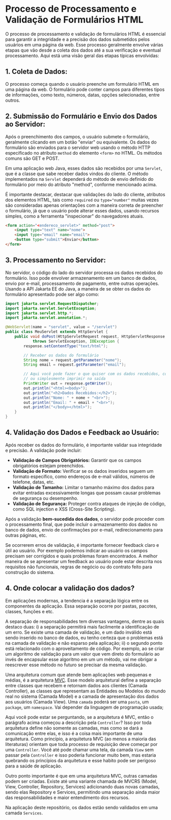 # Processo de Processamento e Validação de Formulários HTML

O processo de processamento e validação de formulários HTML é essencial para garantir a integridade e a precisão dos dados submetidos pelos usuários em uma página da web. Esse processo geralmente envolve várias etapas que vão desde a coleta dos dados até a sua verificação e eventual processamento. Aqui está uma visão geral das etapas típicas envolvidas:

## 1. Coleta de Dados:
O processo começa quando o usuário preenche um formulário HTML em uma página da web. O formulário pode conter campos para diferentes tipos de informações, como texto, números, datas, opções selecionadas, entre outros.

## 2. Submissão do Formulário e Envio dos Dados ao Servidor:
Após o preenchimento dos campos, o usuário submete o formulário, geralmente clicando em um botão "enviar" ou equivalente. Os dados do formulário são enviados para o servidor web usando o método HTTP especificado no atributo `method` do elemento `<form>` no HTML. Os métodos comuns são GET e POST.

Em uma aplicação web Java, esses dados são recebidos por uma `Servlet`, que é a classe que sabe receber dados vindos do cliente. O método implementados na `Servlet` dependerá do método de envio definido do formulário por meio do atributo "method", conforme mencionado acima.

É importante destacar, destacar que validações do lado do cliente, atributos dos elementos HTML, tais como `required` ou `type="number"` muitas vezes são consideradas apenas orientações com a maneira correta de preencher o formulário, já que o usuário pode alterar esses dados, usando recursos simples, como a ferramenta "inspecionar" do navegadores atuais.  

```html
<form action="<endereco_servlet>" method="post">
    <input type="text" name="nome">
    <input type="email" name="email">
    <button type="submit">Enviar</button>
</form>
```


## 3. Processamento no Servidor:
No servidor, o código do lado do servidor processa os dados recebidos do formulário. Isso pode envolver armazenamento em um banco de dados, envio por e-mail, processamento de pagamento, entre outras operações. Usando a API Jakarta EE do Java, a maneira de se obter os dados do formulário apresentado pode ser algo como:

```java
import jakarta.servlet.RequestDispatcher;  
import jakarta.servlet.ServletException;  
import jakarta.servlet.http.*;  
import jakarta.servlet.annotation.*;

@WebServlet(name = "servlet", value = "/servlet")
public class MeuServlet extends HttpServlet {
    public void doPost(HttpServletRequest request, HttpServletResponse response)
            throws ServletException, IOException {
        response.setContentType("text/html");

        // Receber os dados do formulário
        String nome = request.getParameter("nome");
        String email = request.getParameter("email");

        // Aqui você pode fazer o que quiser com os dados recebidos, como salvar em um banco de dados
        // ou simplesmente imprimir na saída
        PrintWriter out = response.getWriter();
        out.println("<html><body>");
        out.println("<h2>Dados Recebidos:</h2>");
        out.println("Nome: " + nome + "<br>");
        out.println("Email: " + email + "<br>");
        out.println("</body></html>");
    }
}
 ```


## 4. Validação dos Dados e Feedback ao Usuário:
Após receber os dados do formulário, é importante validar sua integridade e precisão. A validação pode incluir:

- **Validação de Campos Obrigatórios:** Garantir que os campos obrigatórios estejam preenchidos.
- **Validação de Formato:** Verificar se os dados inseridos seguem um formato específico, como endereços de e-mail válidos, números de telefone, datas, etc.
- **Validação de Tamanho:** Limitar o tamanho máximo dos dados para evitar entradas excessivamente longas que possam causar problemas de segurança ou desempenho.
- **Validação de Segurança:** Proteger contra ataques de injeção de código, como SQL injection e XSS (Cross-Site Scripting).


Após a validação **bem-sucedida dos dados**, o servidor pode proceder com o processamento final, que pode incluir o armazenamento dos dados no banco de dados, envio de confirmações por e-mail, redirecionamento para outras páginas, etc. 

Se ocorrerem erros de validação, é importante fornecer feedback claro e útil ao usuário. Por exemplo podemos indicar ao usuário os campos precisam ser corrigidos e quais problemas foram encontrados. A melhor maneira de se apresentar um feedback ao usuário pode estar descrita nos requisitos não funcionais, regras de negócio ou do contrato feito para construção do sistema.

## 4. Onde colocar a validação dos dados?

Em aplicações modernas, a tendencia é a separação lógica  entre os componentes da aplicação. Essa separação ocorre por pastas, pacotes, classes, funções e etc. 

A separação de responsabilidades tem diversas vantagens, dentre as quais destaco duas: i) a separação permitirá mais facilmente a identificação de um erro. Se existe uma camada de validação, e um dado inválido está sendo inserido no banco de dados, eu tenho certeza que o problemas está na camada de validação e não esparso pela aplicação; ii) o segundo ponto está relacionado com o aproveitamento de código. Por exemplo, ao se criar um algoritmo de validação para um valor que vem direto do formulário ao invés de encapsular esse algoritmo em um um método, vai me obrigar a reescrever esse método no futuro se precisar da mesma validação. 

Uma arquitetura comum que atende bem aplicações web pequenas e médias, é a arquitetura [MVC](https://pt.wikipedia.org/wiki/MVC). Esse modelo arquitetural define a separação entre classes que recebem e retornam dados aos clientes (Camada Controller), as classes que representam as Entidades ou Modelos do mundo real no sistema  (Camada Model) e a camada de apresentação dos dados aos usuários (Camada View). Uma `camada` poderá ser uma `pasta`, um `package`, um `namespace`. Vai depender da linguagem de programação usada;

Aqui você pode estar se perguntando, se a arquitetura é MVC, então o parágrafo acima começou a descrição pela `Controller`? Isso por toda arquitetura define não somente as camadas, mas como se dará a comunicação entre elas, e isso é a coisa mais importante de uma arquitetura. Como princípio, a arquitetura MVC (ao menos a maioria das literaturas) orientam que toda processo de requisição deve começar por uma `Controller`. Você até pode chamar uma tela, da camada `View` sem passar pela `Controller` e isso poderia funcionar muito bem, mas estaria quebrando os princípios da arquitetura e esse habito pode ser perigoso para a saúde de aplicação.   

Outro ponto importante é que em uma arquitetura MVC, outras camadas podem ser criadas. Existe até uma variante chamada de MVCRS (Model, View, Controller, Repository, Services) adicionando duas novas camadas, sendo elas Repository e Services, permitindo uma separação ainda maior das responsabilidades e maior entendimento dos recursos.

Na aplicação deste repositório, os dados estão sendo validados em uma camada `Services`. 
